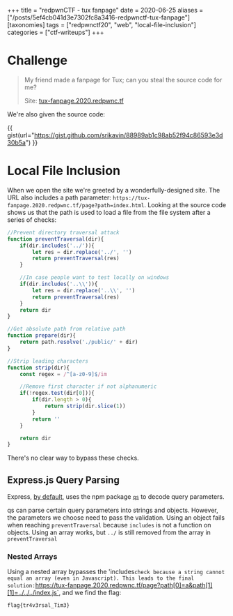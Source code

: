 +++
title = "redpwnCTF - tux fanpage"
date = 2020-06-25
aliases = ["/posts/5ef4cb041d3e7302fc8a3416-redpwnctf-tux-fanpage"]
[taxonomies]
tags = ["redpwnctf20", "web", "local-file-inclusion"]
categories = ["ctf-writeups"]
+++

# Challenge

> My friend made a fanpage for Tux; can you steal the source code for me?
>
> Site: [tux-fanpage.2020.redpwnc.tf](http://tux-fanpage.2020.redpwnc.tf)

We're also given the source code:

<!-- more -->

{{ gist(url="https://gist.github.com/srikavin/88989ab1c98ab52f94c86593e3d30b5a") }}


# Local File Inclusion

When we open the site we're greeted by a wonderfully-designed site. The URL also includes a path parameter: `https://tux-fanpage.2020.redpwnc.tf/page?path=index.html`. Looking at the source code shows us that the path is used to load a file from the file system after a series of checks:

```javascript
//Prevent directory traversal attack
function preventTraversal(dir){
    if(dir.includes('../')){
        let res = dir.replace('../', '')
        return preventTraversal(res)
    }

    //In case people want to test locally on windows
    if(dir.includes('..\\')){
        let res = dir.replace('..\\', '')
        return preventTraversal(res)
    }
    return dir
}

//Get absolute path from relative path
function prepare(dir){
    return path.resolve('./public/' + dir)
}

//Strip leading characters
function strip(dir){
    const regex = /^[a-z0-9]$/im

    //Remove first character if not alphanumeric
    if(!regex.test(dir[0])){
        if(dir.length > 0){
            return strip(dir.slice(1))
        }
        return ''
    }

    return dir
}
```


There's no clear way to bypass these checks. 

## Express.js Query Parsing

Express, [by default](https://expressjs.com/en/api.html#app.settings.table), uses the npm package [`qs`](https://www.npmjs.com/package/qs) to decode query parameters. 

qs can parse certain query parameters into strings and objects. However, the parameters we choose need to pass the validation. Using an object fails when reaching `preventTraversal` because `includes` is not a function on objects. Using an array works, but `../` is still removed from the array in `preventTraversal`

### Nested Arrays

Using a nested array bypasses the 'includes` check because a string cannot equal an array (even in Javascript). This leads to the final solution:
`https://tux-fanpage.2020.redpwnc.tf/page?path[0]=a&path[1][1]=../../../index.js`, and we find the flag:

`flag{tr4v3rsal_Tim3}`
